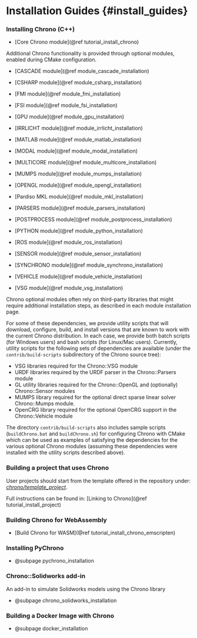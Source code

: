 Installation Guides {#install_guides}
==========================

### Installing Chrono (C++)

-   [Core Chrono module](@ref tutorial_install_chrono)

Additional Chrono functionality is provided through optional modules, enabled during CMake configuration. 

-   [CASCADE module](@ref module_cascade_installation)

-   [CSHARP module](@ref module_csharp_installation)

-   [FMI module](@ref module_fmi_installation)

-   [FSI module](@ref module_fsi_installation)

-   [GPU module](@ref module_gpu_installation)

-   [IRRLICHT module](@ref module_irrlicht_installation)

-   [MATLAB module](@ref module_matlab_installation)

-   [MODAL module](@ref module_modal_installation)

-   [MULTICORE module](@ref module_multicore_installation)

-   [MUMPS module](@ref module_mumps_installation)

-   [OPENGL module](@ref module_opengl_installation)

-   [Pardiso MKL module](@ref module_mkl_installation)

-   [PARSERS module](@ref module_parsers_installation)

-   [POSTPROCESS module](@ref module_postprocess_installation)

-   [PYTHON module](@ref module_python_installation)

-   [ROS module](@ref module_ros_installation)

-   [SENSOR module](@ref module_sensor_installation)	

-   [SYNCHRONO module](@ref module_synchrono_installation)

-   [VEHICLE module](@ref module_vehicle_installation)

-   [VSG module](@ref module_vsg_installation)

Chrono optional modules often rely on third-party libraries that might require additional installation steps, as described in each module installation page.

For some of these dependencies, we provide utility scripts that will download, configure, build, and install versions that are known to work with the current Chrono distribution. In each case, we provide both batch scripts (for Windows users) and bash scripts (for Linux/Mac users). Currently, utility scripts for the following sets of dependencies are available (under the `contrib/build-scripts` subdirectory of the Chrono source tree):

- VSG libraries required for the Chrono::VSG module
- URDF libraries required by the URDF parser in the Chrono::Parsers module
- GL utility libraries required for the Chrono::OpenGL and (optionally) Chrono::Sensor modules
- MUMPS library required for the optional direct sparse linear solver Chrono::Mumps module.
- OpenCRG library required for the optional OpenCRG support in the Chrono::Vehicle module

The directory `contrib/build-scripts` also includes sample scripts (`buildChrono.bat` and `buildChrono.sh`) for configuring Chrono with CMake which can be used as examples of satisfying the dependencies for the various optional Chrono modules (assuming these dependencies were installed with the utility scripts described above).

### Building a project that uses Chrono

User projects should start from the template offered in the repository under: [_chrono/template_project_](https://github.com/projectchrono/chrono/tree/main/template_project).

Full instructions can be found in: [Linking to Chrono](@ref tutorial_install_project)

### Building Chrono for WebAssembly

-   [Build Chrono for WASM](@ref tutorial_install_chrono_emscripten)


### Installing PyChrono

- @subpage pychrono_installation


### Chrono::Solidworks add-in

An add-in to simulate Solidworks models using the Chrono library

- @subpage chrono_solidworks_installation

### Building a Docker Image with Chrono

- @subpage docker_installation
